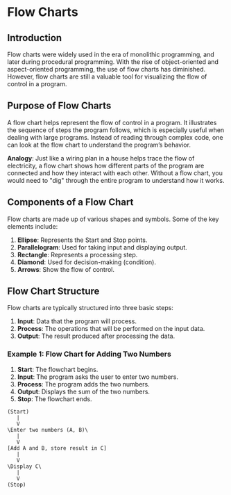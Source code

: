 # Flow Charts

## Introduction
Flow charts were widely used in the era of monolithic programming, and later during procedural programming. With the rise of object-oriented and aspect-oriented programming, the use of flow charts has diminished. However, flow charts are still a valuable tool for visualizing the flow of control in a program.

## Purpose of Flow Charts
A flow chart helps represent the flow of control in a program. It illustrates the sequence of steps the program follows, which is especially useful when dealing with large programs. Instead of reading through complex code, one can look at the flow chart to understand the program’s behavior.

**Analogy**: Just like a wiring plan in a house helps trace the flow of electricity, a flow chart shows how different parts of the program are connected and how they interact with each other. Without a flow chart, you would need to "dig" through the entire program to understand how it works.

## Components of a Flow Chart
Flow charts are made up of various shapes and symbols. Some of the key elements include:

1. **Ellipse**: Represents the Start and Stop points.
2. **Parallelogram**: Used for taking input and displaying output.
3. **Rectangle**: Represents a processing step.
4. **Diamond**: Used for decision-making (condition).
5. **Arrows**: Show the flow of control.

## Flow Chart Structure
Flow charts are typically structured into three basic steps:
1. **Input**: Data that the program will process.
2. **Process**: The operations that will be performed on the input data.
3. **Output**: The result produced after processing the data.

### Example 1: Flow Chart for Adding Two Numbers
1. **Start**: The flowchart begins.
2. **Input**: The program asks the user to enter two numbers.
3. **Process**: The program adds the two numbers.
4. **Output**: Displays the sum of the two numbers.
5. **Stop**: The flowchart ends.

```text
(Start)
   |
   V
\Enter two numbers (A, B)\
   |
   V
[Add A and B, store result in C]
   |
   V
\Display C\
   |
   V
(Stop)
